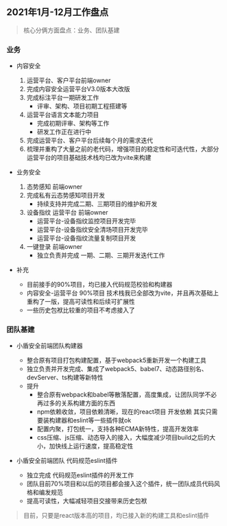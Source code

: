 ## 2021年1月-12月工作盘点

> 核心分俩方面盘点：业务、团队基建

### 业务

- 内容安全

  1. 运营平台、客户平台前端owner
  2. 完成内容安全运营平台V3.0版本大改版
  3. 完成标注平台一期研发工作
     - 评审、架构、项目初期工程搭建等
  4. 运营平台语言文本能力项目
     - 完成初期评审、架构等工作
     - 研发工作正在进行中
  5. 完成运营平台、客户平台后续每个月的需求迭代
  6. 梳理并重构了大量之前的老代码，增强项目的稳定性和可迭代性，大部分运营平台的项目基础技术栈均已改为vite来构建
- 业务安全

  1. 态势感知 前端owner
  2. 完成私有云态势感知项目开发
     - 持续支持并完成二期、三期项目的维护和开发
  3. 设备指纹 运营平台 前端owner
     - 运营平台-设备指纹监控项目开发完毕
     - 运营平台-设备指纹安全清场项目开发完毕
     - 运营平台-设备指纹流量复制项目开发
  4. 一键登录 前端owner
     - 独立负责并完成 一期、二期、三期开发迭代工作
- 补充
  - 目前接手的90%项目，均已接入代码规范校验和构建器
  - 内容安全-运营平台 90%项目 技术栈我已全部改为vite，并且再次基础上重构了一版，提高可读性和后续可扩展性
  - 一些历史包袱比较重的项目不考虑接入了

### 团队基建

- 小盾安全前端团队构建器
  - 整合原有项目打包构建配置，基于webpack5重新开发一个构建工具
  - 独立负责并开发完成、集成了webpack5、babel7、动态路径别名、devServer、ts构建等新特性
  - 提升
    - 整合原有webpack和babel等散落配置，高度集成，让团队同学不必再过多的关系构建方面的东西
    - npm依赖收敛，项目依赖清晰，现在的react项目 开发依赖 其实只需要装构建器和eslint等一些插件就ok
    - 配置内聚，打包统一，支持各种ECMA新特性，提高开发效率
    - css压缩、js压缩、动态导入的接入，大幅度减少项目build之后的大小，加快线上运行速度，提高稳定性

- 小盾安全前端团队 代码规范eslint插件
  - 独立完成 代码规范eslint插件的开发工作
  - 团队目前70%项目和以后的项目都会接入这个插件，统一团队成员代码风格和编发规范
  - 提高可读性，大幅减轻项目交接带来历史包袱

> 目前，只要是react版本高的项目，均已接入新的构建工具和eslint插件

